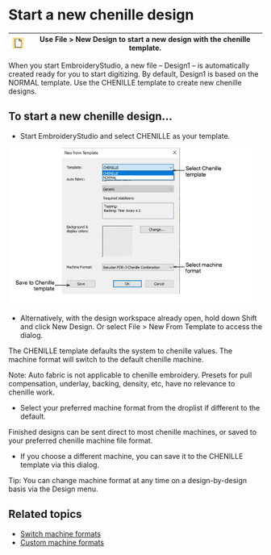 # Start a new chenille design

| ![New.png](assets/New.png) | Use File > New Design to start a new design with the chenille template. |
| -------------------------- | ----------------------------------------------------------------------- |

When you start EmbroideryStudio, a new file – Design1 – is automatically created ready for you to start digitizing. By default, Design1 is based on the NORMAL template. Use the CHENILLE template to create new chenille designs.

## To start a new chenille design...

- Start EmbroideryStudio and select CHENILLE as your template.

![NewFromTemplate.png](assets/NewFromTemplate.png)

- Alternatively, with the design workspace already open, hold down Shift and click New Design. Or select File > New From Template to access the dialog.

The CHENILLE template defaults the system to chenille values. The machine format will switch to the default chenille machine.

Note: Auto fabric is not applicable to chenille embroidery. Presets for pull compensation, underlay, backing, density, etc, have no relevance to chenille work.

- Select your preferred machine format from the droplist if different to the default.

Finished designs can be sent direct to most chenille machines, or saved to your preferred chenille machine file format.

- If you choose a different machine, you can save it to the CHENILLE template via this dialog.

Tip: You can change machine format at any time on a design-by-design basis via the Design menu.

## Related topics

- [Switch machine formats](../chenille_output/Switch_machine_formats)
- [Custom machine formats](../../Setup/machines/Custom_machine_formats)
